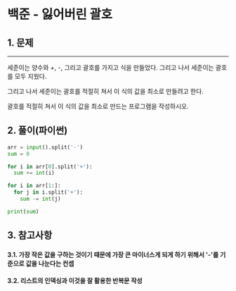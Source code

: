 # 백준 - 잃어버린 괄호

## 1. 문제
***
세준이는 양수와 +, -, 그리고 괄호를 가지고 식을 만들었다. 그리고 나서 세준이는 괄호를 모두 지웠다.

그리고 나서 세준이는 괄호를 적절히 쳐서 이 식의 값을 최소로 만들려고 한다.

괄호를 적절히 쳐서 이 식의 값을 최소로 만드는 프로그램을 작성하시오.
## 2. 풀이(파이썬)
```py
arr = input().split('-')
sum = 0

for i in arr[0].split('+'):
  sum += int(i)

for i in arr[1:]:
  for j in i.split('+'):
    sum -= int(j)

print(sum)
```

## 3. 참고사항
#### 3.1. 가장 작은 값을 구하는 것이기 때문에 가장 큰 마이너스게 되게 하기 위해서 '-'를 기준으로 값을 나눈다는 컨셉
#### 3.2. 리스트의 인덱싱과 이것을 잘 활용한 반복문 작성
